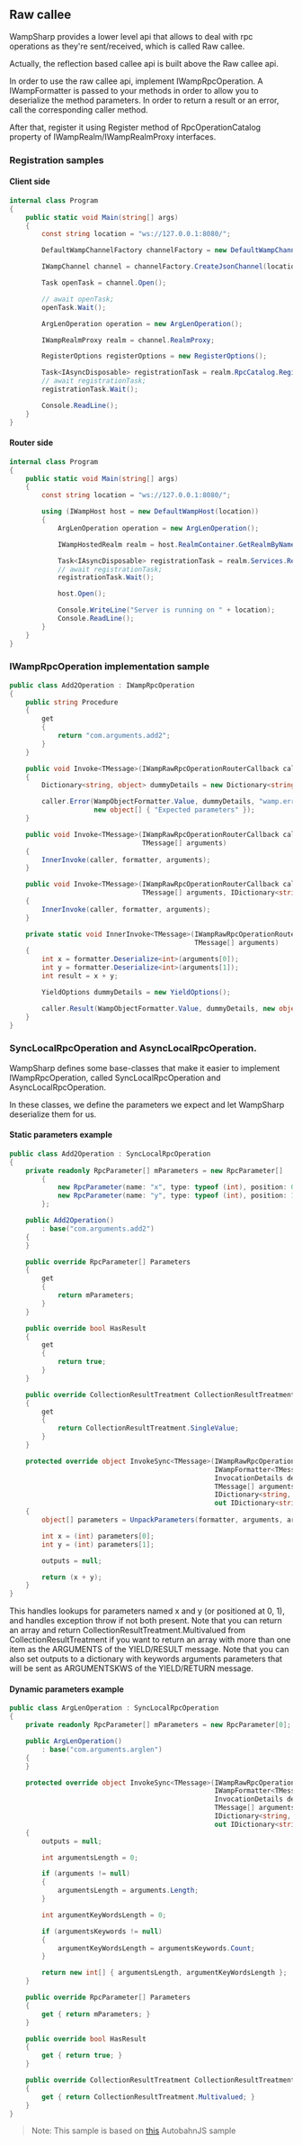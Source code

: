 ## Raw callee

WampSharp provides a lower level api that allows to deal with rpc operations as they're sent/received, which is called Raw callee.

Actually, the reflection based callee api is built above the Raw callee api.

In order to use the raw callee api, implement IWampRpcOperation. A IWampFormatter is passed to your methods in order to allow you to deserialize the method parameters. In order to return a result or an error, call the corresponding caller method.

After that, register it using Register method of RpcOperationCatalog property of IWampRealm/IWampRealmProxy interfaces.

### Registration samples

#### Client side

```csharp
internal class Program
{
    public static void Main(string[] args)
    {
        const string location = "ws://127.0.0.1:8080/";

        DefaultWampChannelFactory channelFactory = new DefaultWampChannelFactory();

        IWampChannel channel = channelFactory.CreateJsonChannel(location, "realm1");

        Task openTask = channel.Open();

        // await openTask;
        openTask.Wait();

        ArgLenOperation operation = new ArgLenOperation();

        IWampRealmProxy realm = channel.RealmProxy;

        RegisterOptions registerOptions = new RegisterOptions();

        Task<IAsyncDisposable> registrationTask = realm.RpcCatalog.Register(operation, registerOptions);
        // await registrationTask;
        registrationTask.Wait();

        Console.ReadLine();
    }
}
```

#### Router side


```csharp
internal class Program
{
    public static void Main(string[] args)
    {
        const string location = "ws://127.0.0.1:8080/";

        using (IWampHost host = new DefaultWampHost(location))
        {
            ArgLenOperation operation = new ArgLenOperation();

            IWampHostedRealm realm = host.RealmContainer.GetRealmByName("realm1");

            Task<IAsyncDisposable> registrationTask = realm.Services.RegisterCallee(operation);
            // await registrationTask;
            registrationTask.Wait();

            host.Open();

            Console.WriteLine("Server is running on " + location);
            Console.ReadLine();
        }
    }
}
```

### IWampRpcOperation implementation sample

```csharp
public class Add2Operation : IWampRpcOperation
{
    public string Procedure
    {
        get
        {
            return "com.arguments.add2";
        }
    }

    public void Invoke<TMessage>(IWampRawRpcOperationRouterCallback caller, IWampFormatter<TMessage> formatter, InvocationDetails details)
    {
        Dictionary<string, object> dummyDetails = new Dictionary<string, object>();

        caller.Error(WampObjectFormatter.Value, dummyDetails, "wamp.error.runtime_error",
                     new object[] { "Expected parameters" });
    }

    public void Invoke<TMessage>(IWampRawRpcOperationRouterCallback caller, IWampFormatter<TMessage> formatter, InvocationDetails details,
                                 TMessage[] arguments)
    {
        InnerInvoke(caller, formatter, arguments);
    }

    public void Invoke<TMessage>(IWampRawRpcOperationRouterCallback caller, IWampFormatter<TMessage> formatter, InvocationDetails details,
                                 TMessage[] arguments, IDictionary<string, TMessage> argumentsKeywords)
    {
        InnerInvoke(caller, formatter, arguments);
    }

    private static void InnerInvoke<TMessage>(IWampRawRpcOperationRouterCallback caller, IWampFormatter<TMessage> formatter,
                                              TMessage[] arguments)
    {
        int x = formatter.Deserialize<int>(arguments[0]);
        int y = formatter.Deserialize<int>(arguments[1]);
        int result = x + y;

        YieldOptions dummyDetails = new YieldOptions();

        caller.Result(WampObjectFormatter.Value, dummyDetails, new object[] { result });
    }
}
```

### SyncLocalRpcOperation and AsyncLocalRpcOperation.

WampSharp defines some base-classes that make it easier to implement IWampRpcOperation, called SyncLocalRpcOperation and AsyncLocalRpcOperation.

In these classes, we define the parameters we expect and let WampSharp deserialize them for us.

#### Static parameters example

```csharp
public class Add2Operation : SyncLocalRpcOperation
{
    private readonly RpcParameter[] mParameters = new RpcParameter[]
        {
            new RpcParameter(name: "x", type: typeof (int), position: 0),
            new RpcParameter(name: "y", type: typeof (int), position: 1)
        };

    public Add2Operation()
        : base("com.arguments.add2")
    {
    }

    public override RpcParameter[] Parameters
    {
        get
        {
            return mParameters;
        }
    }

    public override bool HasResult
    {
        get
        {
            return true;
        }
    }

    public override CollectionResultTreatment CollectionResultTreatment
    {
        get
        {
            return CollectionResultTreatment.SingleValue;
        }
    }

    protected override object InvokeSync<TMessage>(IWampRawRpcOperationRouterCallback caller,
                                                   IWampFormatter<TMessage> formatter,
                                                   InvocationDetails details,
                                                   TMessage[] arguments,
                                                   IDictionary<string, TMessage> argumentsKeywords,
                                                   out IDictionary<string, object> outputs)
    {
        object[] parameters = UnpackParameters(formatter, arguments, argumentsKeywords);

        int x = (int) parameters[0];
        int y = (int) parameters[1];

        outputs = null;

        return (x + y);
    }
}
```

This handles lookups for parameters named x and y (or positioned at 0, 1), and handles exception throw if not both present.
Note that you can return an array and return CollectionResultTreatment.Multivalued from CollectionResultTreatment if you want to return an array with more than one item as the ARGUMENTS of the YIELD/RESULT message.
Note that you can also set outputs to a dictionary with keywords arguments parameters that will be sent as ARGUMENTSKWS of the YIELD/RETURN message.

#### Dynamic parameters example

```csharp
public class ArgLenOperation : SyncLocalRpcOperation
{
    private readonly RpcParameter[] mParameters = new RpcParameter[0];

    public ArgLenOperation()
        : base("com.arguments.arglen")
    {
    }

    protected override object InvokeSync<TMessage>(IWampRawRpcOperationRouterCallback caller,
                                                   IWampFormatter<TMessage> formatter,
                                                   InvocationDetails details,
                                                   TMessage[] arguments,
                                                   IDictionary<string, TMessage> argumentsKeywords,
                                                   out IDictionary<string, object> outputs)
    {
        outputs = null;

        int argumentsLength = 0;

        if (arguments != null)
        {
            argumentsLength = arguments.Length;
        }

        int argumentKeyWordsLength = 0;

        if (argumentsKeywords != null)
        {
            argumentKeyWordsLength = argumentsKeywords.Count;
        }

        return new int[] { argumentsLength, argumentKeyWordsLength };
    }

    public override RpcParameter[] Parameters
    {
        get { return mParameters; }
    }

    public override bool HasResult
    {
        get { return true; }
    }

    public override CollectionResultTreatment CollectionResultTreatment
    {
        get { return CollectionResultTreatment.Multivalued; }
    }
}
```

>Note:  This sample is based on [this](https://github.com/tavendo/AutobahnPython/tree/master/examples/twisted/wamp/rpc/arguments) AutobahnJS sample
